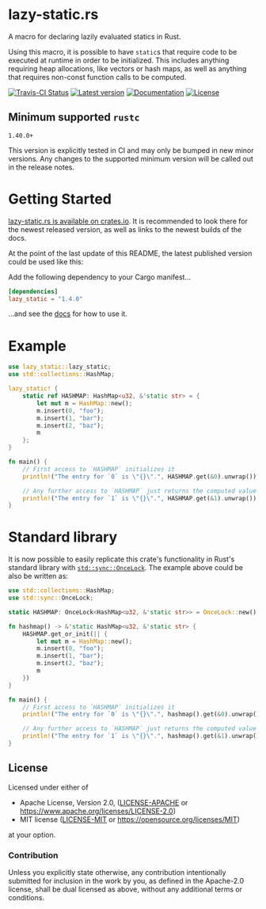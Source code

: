 lazy-static.rs
==============

A macro for declaring lazily evaluated statics in Rust.

Using this macro, it is possible to have `static`s that require code to be
executed at runtime in order to be initialized.
This includes anything requiring heap allocations, like vectors or hash maps,
as well as anything that requires non-const function calls to be computed.

[![Travis-CI Status](https://travis-ci.com/rust-lang-nursery/lazy-static.rs.svg?branch=master)](https://travis-ci.com/rust-lang-nursery/lazy-static.rs)
[![Latest version](https://img.shields.io/crates/v/lazy_static.svg)](https://crates.io/crates/lazy_static)
[![Documentation](https://docs.rs/lazy_static/badge.svg)](https://docs.rs/lazy_static)
[![License](https://img.shields.io/crates/l/lazy_static.svg)](https://github.com/rust-lang-nursery/lazy-static.rs#license)


## Minimum supported `rustc`

`1.40.0+`

This version is explicitly tested in CI and may only be bumped in new minor versions. Any changes to the supported minimum version will be called out in the release notes.


# Getting Started

[lazy-static.rs is available on crates.io](https://crates.io/crates/lazy_static).
It is recommended to look there for the newest released version, as well as links to the newest builds of the docs.

At the point of the last update of this README, the latest published version could be used like this:

Add the following dependency to your Cargo manifest...

```toml
[dependencies]
lazy_static = "1.4.0"
```

...and see the [docs](https://docs.rs/lazy_static) for how to use it.

# Example

```rust
use lazy_static::lazy_static;
use std::collections::HashMap;

lazy_static! {
    static ref HASHMAP: HashMap<u32, &'static str> = {
        let mut m = HashMap::new();
        m.insert(0, "foo");
        m.insert(1, "bar");
        m.insert(2, "baz");
        m
    };
}

fn main() {
    // First access to `HASHMAP` initializes it
    println!("The entry for `0` is \"{}\".", HASHMAP.get(&0).unwrap());

    // Any further access to `HASHMAP` just returns the computed value
    println!("The entry for `1` is \"{}\".", HASHMAP.get(&1).unwrap());
}
```

# Standard library

It is now possible to easily replicate this crate's functionality in Rust's standard library with [`std::sync::OnceLock`](https://doc.rust-lang.org/std/sync/struct.OnceLock.html). The example above could be also be written as:

```rust
use std::collections::HashMap;
use std::sync::OnceLock;

static HASHMAP: OnceLock<HashMap<u32, &'static str>> = OnceLock::new();

fn hashmap() -> &'static HashMap<u32, &'static str> {
    HASHMAP.get_or_init(|| {
        let mut m = HashMap::new();
        m.insert(0, "foo");
        m.insert(1, "bar");
        m.insert(2, "baz");
        m
    })
}

fn main() {
    // First access to `HASHMAP` initializes it
    println!("The entry for `0` is \"{}\".", hashmap().get(&0).unwrap());

    // Any further access to `HASHMAP` just returns the computed value
    println!("The entry for `1` is \"{}\".", hashmap().get(&1).unwrap());
}
```

## License

Licensed under either of

 * Apache License, Version 2.0, ([LICENSE-APACHE](LICENSE-APACHE) or https://www.apache.org/licenses/LICENSE-2.0)
 * MIT license ([LICENSE-MIT](LICENSE-MIT) or https://opensource.org/licenses/MIT)

at your option.

### Contribution

Unless you explicitly state otherwise, any contribution intentionally submitted
for inclusion in the work by you, as defined in the Apache-2.0 license, shall be dual licensed as above, without any
additional terms or conditions.
